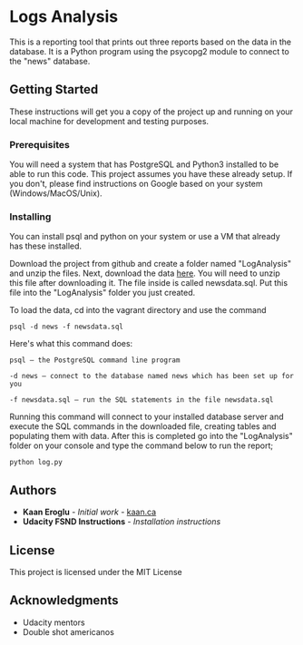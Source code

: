 # Logs Analysis

This is a reporting tool that prints out three reports based on the data in the database. It is a Python program using the psycopg2 module to connect to the "news" database.

## Getting Started

These instructions will get you a copy of the project up and running on your local machine for development and testing purposes. 

### Prerequisites

You will need a system that has PostgreSQL and Python3 installed to be able to run this code. This project assumes you have these already setup. If you don't, please find instructions on Google based on your system (Windows/MacOS/Unix).


### Installing

You can install psql and python on your system or use a VM that already has these installed.

Download the project from github and create a folder named "LogAnalysis" and unzip the files.
Next, download the data [here](https://d17h27t6h515a5.cloudfront.net/topher/2016/August/57b5f748_newsdata/newsdata.zip). You will need to unzip this file after downloading it. The file inside is called newsdata.sql. Put this file into the "LogAnalysis" folder you just created.

To load the data, cd into the vagrant directory and use the command 
```
psql -d news -f newsdata.sql
```

Here's what this command does:
```
psql — the PostgreSQL command line program

-d news — connect to the database named news which has been set up for you

-f newsdata.sql — run the SQL statements in the file newsdata.sql
```

Running this command will connect to your installed database server and execute the SQL commands in the downloaded file, creating tables and populating them with data. After this is completed go into the "LogAnalysis" folder on your console and type the command below to run the report;
```
python log.py
```

## Authors

* **Kaan Eroglu** - *Initial work* - [kaan.ca](https://www.kaan.ca)
* **Udacity FSND Instructions** - *Installation instructions*


## License

This project is licensed under the MIT License 

## Acknowledgments

* Udacity mentors
* Double shot americanos
